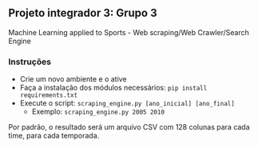 ## Projeto integrador 3: Grupo 3
Machine Learning applied to Sports - Web scraping/Web Crawler/Search Engine

### Instruções
 - Crie um novo ambiente e o ative
 - Faça a instalação dos módulos necessários: ``` pip install requirements.txt ``` 
 - Execute o script: ``` scraping_engine.py [ano_inicial] [ano_final] ```
   - Exemplo:  ``` scraping_engine.py 2005 2010 ```

Por padrão, o resultado será um arquivo CSV com 128 colunas para cada time, para cada temporada.
